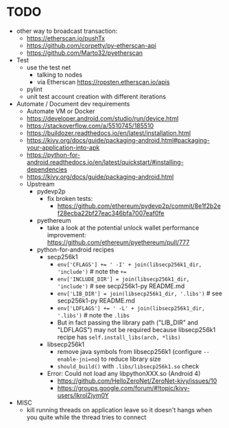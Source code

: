 # TODO

 * other way to broadcast transaction:
   * https://etherscan.io/pushTx
   * https://github.com/corpetty/py-etherscan-api
   * https://github.com/Marto32/pyetherscan
 * Test
   * use the test net
     * talking to nodes
     * via Etherscan https://ropsten.etherscan.io/apis
   * pylint
   * unit test account creation with different iterations
 * Automate / Document dev requirements
   * Automate VM or Docker
   * https://developer.android.com/studio/run/device.html
   * https://stackoverflow.com/a/5510745/185510
   * https://buildozer.readthedocs.io/en/latest/installation.html
   * https://kivy.org/docs/guide/packaging-android.html#packaging-your-application-into-apk
   * https://python-for-android.readthedocs.io/en/latest/quickstart/#installing-dependencies
   * https://kivy.org/docs/guide/packaging-android.html
   * Upstream
     * pydevp2p
       * fix broken tests:
         * https://github.com/ethereum/pydevp2p/commit/8e1f2b2ef28ecba22bf27eac346bfa7007eaf0fe
     * pyethereum
       * take a look at the potential unlock wallet performance improvement:
         https://github.com/ethereum/pyethereum/pull/777
     * python-for-android recipes
       * secp256k1
         * `env['CFLAGS'] += ' -I' + join(libsecp256k1_dir, 'include')` # note the `+=`
         * `env['INCLUDE_DIR'] = join(libsecp256k1_dir, 'include')` # see secp256k1-py README.md
         * `env['LIB_DIR'] = join(libsecp256k1_dir, '.libs')` # see secp256k1-py README.md
         * `env['LDFLAGS'] += ' -L' + join(libsecp256k1_dir, '.libs')` # note the `.libs`
         * But in fact passing the library path ("LIB_DIR" and "LDFLAGS") may not be required
           because libsecp256k1 recipe has `self.install_libs(arch, *libs)`
       * libsecp256k1
         * remove java symbols from libsecp256k1 (configure `--enable-jni=no`) to reduce library size
         * `should_build()` with `.libs/libsecp256k1.so` check
       * Error: Could not load any libpythonXXX.so (Android 4)
         * https://github.com/HelloZeroNet/ZeroNet-kivy/issues/10
         * https://groups.google.com/forum/#!topic/kivy-users/lkrolZjym0Y
 * MISC
   * kill running threads on application leave
     so it doesn't hangs when you quite while the thread tries to connect
